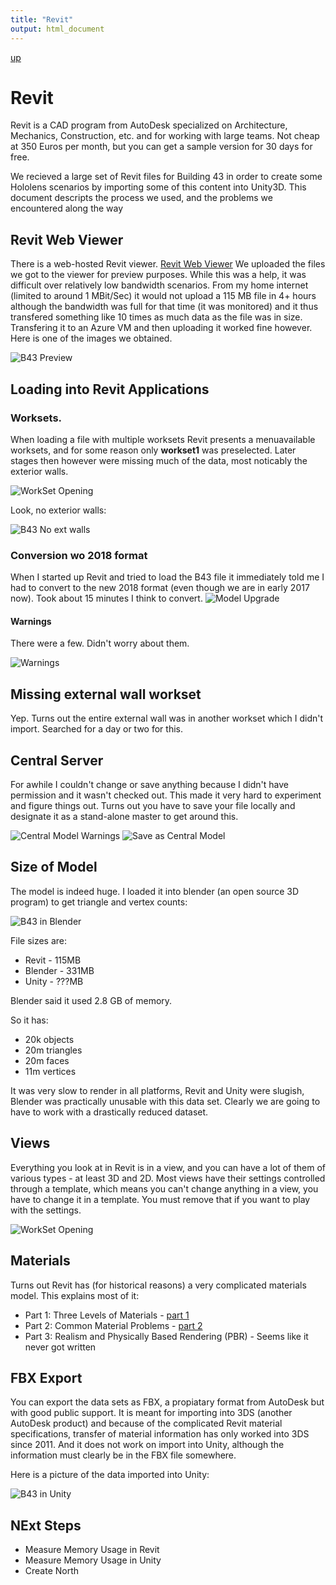 ```yaml
---
title: "Revit"
output: html_document
---
```

[up](https://mikewise2718.github.io/markdowndocs/)

# Revit 
Revit is a CAD program from AutoDesk specialized on Architecture, Mechanics, Construction, etc. and for working with large teams. Not cheap at 350 Euros per month, but you can get a sample version for 30 days for free.

We recieved a large set of Revit files for Building 43 in order to create some Hololens scenarios by importing some of this content into Unity3D. This document descripts the process we used, and the problems we encountered along the way

## Revit Web Viewer
There is a web-hosted Revit viewer. [Revit Web Viewer](https://a360.autodesk.com/viewer/) We uploaded the files we got to the viewer for preview purposes. While this was a help, it was difficult over relatively low bandwidth scenarios. From my home internet (limited to around 1 MBit/Sec) it would not upload a 115 MB file in 4+ hours although the bandwidth was full for that time (it was monitored) and it thus transfered something like 10 times as much data as the file was in size. Transfering it to an Azure VM and then uploading it worked fine however. Here is one of the images we obtained.

![B43 Preview](RevitPreviewB43.png)

## Loading into Revit Applications

### Worksets.
When loading a file with multiple worksets Revit presents a menuavailable worksets, and for some reason only **workset1** was preselected. Later stages then however were missing much of the data, most noticably the exterior walls.


![WorkSet Opening](WorkSetOpening.png)

Look, no exterior walls:

![B43 No ext walls](B43nowalls.png)


### Conversion wo 2018 format
When I started up Revit and tried to load the B43 file it immediately told me I had to convert to the new 2018 format (even though we are in early 2017 now). Took about 15 minutes I think to convert.
![Model Upgrade](ModelUpgrad.png)
#### Warnings
There were a few. Didn't worry about them.

![Warnings](Warnings.png)

## Missing external wall workset
Yep. Turns out the entire external wall was in another workset which I didn't import. Searched for a day or two for this.

## Central Server
For awhile I couldn't change or save anything because I didn't have permission and it wasn't checked out. This made it very hard to experiment and figure things out. Turns out you have to save your file locally and designate it as a stand-alone master to get around this.

![Central Model Warnings](CentralModel2.png)
![Save as Central Model](CentralModel3.png)

## Size of Model
The model is indeed huge. I loaded it into blender (an open source 3D program) to get triangle and vertex counts:

![B43 in Blender](B43inblender.png)

File sizes are:
  - Revit - 115MB
  - Blender - 331MB
  - Unity - ???MB

Blender said it used 2.8 GB of memory.

So it has:
 - 20k objects
 - 20m triangles
 - 20m faces
 - 11m vertices

It was very slow to render in all platforms, Revit and Unity were slugish, Blender was practically unusable with this data set. Clearly we are going to have to work with a drastically reduced dataset.


## Views
Everything you look at in Revit is in a view, and you can have a lot of them of various types - at least 3D and 2D. 
Most views have their settings controlled through a template, which means you can't change anything in a view, you have to change it in a template. You must remove that if you want to play with the settings.

![WorkSet Opening](B43views.png)

## Materials
Turns out Revit has (for historical reasons) a very complicated materials model. This explains most of it: 
- Part 1: Three Levels of Materials - [part 1](https://blog.insitevr.com/mastering-revit-materials/)
- Part 2: Common Material Problems - [part 2](https://blog.insitevr.com/mastering-revit-materials-2/)
- Part 3: Realism and Physically Based Rendering (PBR) - Seems like it never got written


## FBX Export
You can export the data sets as FBX, a propiatary format from AutoDesk but with good public support. It is meant for importing into 3DS (another AutoDesk product) and because of the complicated Revit material specifications, transfer of material information has only worked into 3DS since 2011. And it does not work on import into Unity, although the information must clearly be in the FBX file somewhere.

Here is a picture of the data imported into Unity:

![B43 in Unity](B43inUnityNoMaterials.png)

## NExt Steps
 - Measure Memory Usage in Revit
 - Measure Memory Usage in Unity
 - Create North


